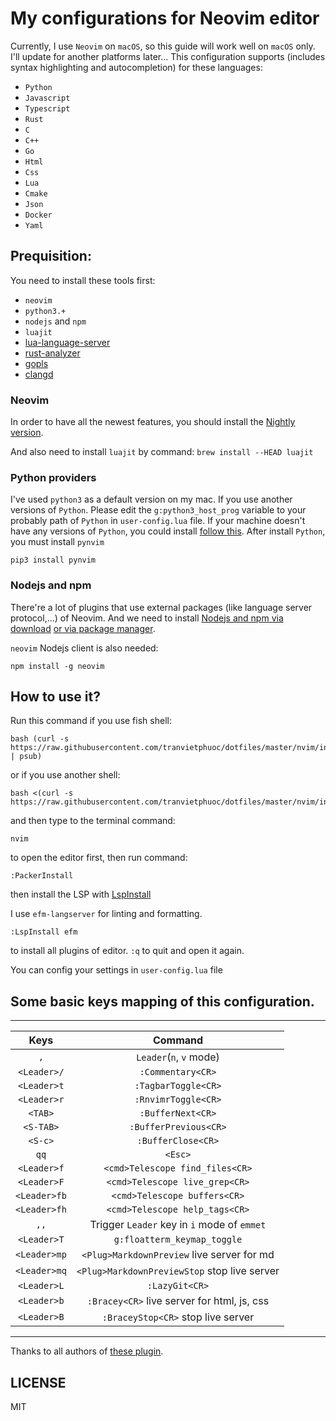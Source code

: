 # My configurations for Neovim editor

Currently, I use `Neovim` on `macOS`, so this guide will work well on `macOS` only. I'll update for another platforms later...
This configuration supports (includes syntax highlighting and autocompletion) for these languages:

- `Python`
- `Javascript`
- `Typescript`
- `Rust`
- `C`
- `C++`
- `Go`
- `Html`
- `Css`
- `Lua`
- `Cmake`
- `Json`
- `Docker`
- `Yaml`

## Prequisition:

You need to install these tools first:

- `neovim`
- `python3.+`
- `nodejs` and `npm`
- `luajit`
- [lua-language-server](<https://github.com/sumneko/lua-language-server/wiki/Build-and-Run-(Standalone)>)
- [rust-analyzer](https://rust-analyzer.github.io/manual.html#rust-analyzer-language-server-binary)
- [gopls](https://github.com/golang/tools/blob/master/gopls/doc/vim.md)
- [clangd](https://clangd.llvm.org/installation.html)

### Neovim

In order to have all the newest features, you should install the [Nightly version](https://github.com/neovim/neovim/wiki/Installing-Neovim).

And also need to install `luajit` by command: `brew install --HEAD luajit`

### Python providers

I've used `python3` as a default version on my mac. If you use another versions of `Python`.
Please edit the `g:python3_host_prog` variable to your probably path of `Python` in `user-config.lua` file.
If your machine doesn't have any versions of `Python`, you could install [follow this](https://www.python.org/).
After install `Python`, you must install `pynvim`

```
pip3 install pynvim
```

### Nodejs and npm

There're a lot of plugins that use external packages (like language server protocol,...) of Neovim. And we need to install [Nodejs and npm via download](https://nodejs.org/en/download/)
[or via package manager](https://nodejs.org/en/download/package-manager/).

`neovim` Nodejs client is also needed:

```
npm install -g neovim
```

## How to use it?

Run this command if you use fish shell:

```
bash (curl -s https://raw.githubusercontent.com/tranvietphuoc/dotfiles/master/nvim/install.sh | psub)
```

or if you use another shell:

```
bash <(curl -s https://raw.githubusercontent.com/tranvietphuoc/dotfiles/master/nvim/install.sh)
```

and then type to the terminal command:

```
nvim
```

to open the editor first, then run command:

```
:PackerInstall

```

then install the LSP with [LspInstall](https://github.com/kabouzeid/nvim-lspinstall)

I use `efm-langserver` for linting and formatting.

`:LspInstall efm`

to install all plugins of editor. `:q` to quit and open it again.

You can config your settings in `user-config.lua` file


## Some basic keys mapping of this configuration.

---

|     Keys     |                   Command                    |
| :----------: | :------------------------------------------: |
|     `,`      |           `Leader`(`n`, `v` mode)            |
| `<Leader>/`  |              `:Commentary<CR>`               |
| `<Leader>t`  |             `:TagbarToggle<CR>`              |
| `<Leader>r`  |            `:RnvimrToggle<CR>`               |
|   `<TAB>`    |                 `:BufferNext<CR>`            |
|  `<S-TAB>`   |               `:BufferPrevious<CR>`          |
|   `<S-c>`    |                  `:BufferClose<CR>`          |
|     `qq`     |                   `<Esc>`                    |
| `<Leader>f`  |       `<cmd>Telescope find_files<CR>`        |
| `<Leader>F`  |        `<cmd>Telescope live_grep<CR>`        |
| `<Leader>fb` |         `<cmd>Telescope buffers<CR>`         |
| `<Leader>fh` |        `<cmd>Telescope help_tags<CR>`        |
|     `,,`     | Trigger `Leader` key in `i` mode of `emmet`  |
| `<Leader>T`  |         `g:floatterm_keymap_toggle`          |
| `<Leader>mp` |  `<Plug>MarkdownPreview` live server for md  |
| `<Leader>mq` | `<Plug>MarkdownPreviewStop` stop live server |
| `<Leader>L`  |                `:LazyGit<CR>`                |
| `<Leader>b`  | `:Bracey<CR>` live server for html, js, css  |
| `<Leader>B`  |      `:BraceyStop<CR>` stop live server      |

---


Thanks to all authors of [these plugin](./lua/plugins.lua).


## LICENSE

MIT
